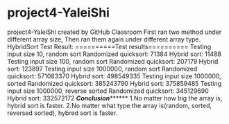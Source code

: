 # project4-YaleiShi
project4-YaleiShi created by GitHub Classroom
First ran two method under different array size,
Then ran them again under different array type.
HybridSort Test Result:
==========Test results==========
Testing input size 10, random sort
	Randomized quicksort: 71384
	Hybrid sort: 11488
Testing input size 100, random sort
	Randomized quicksort: 207179
	Hybrid sort: 123897
Testing input size 1000000, random sort
	Randomized quicksort: 571083370
	Hybrid sort: 498549335
Testing input size 1000000, sorted
	Randomized quicksort: 385243790
	Hybrid sort: 375859485
Testing input size 1000000, reverse sorted
	Randomized quicksort: 345129690
	Hybrid sort: 332572172
*********Conclusion***************
1.No matter how big the array is, hybrid sort is faster.
2.No matter what type the array is(random, sorted, reversed sorted), hybred sort is faster.
